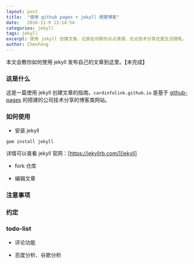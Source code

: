 ```yaml
---
layout: post
title:  "使用 github pages + jekyll 搭建博客"
date:   2016-11-9 13:14:54
categories: jekyll
tags: jekyll
excerpt: 使用 jekyll 创建文章，记录在讯联的点点滴滴，无论技术分享还是生活随笔。
author: ChenFeng
---
```


本文会教你如何使用 jekyll 发布自己的文章到这里。【未完成】

### 这是什么

这是一篇使用 jekyll 创建文章的指南。`cardinfolink.github.io` 是基于 [github-pages][github-pages] 的搭建的公司技术分享的博客类网站。


### 如何使用

- 安装 jekyll

```
gem install jekyll
```

详情可以查看 jekyll 官网：[https://jekyllrb.com/][jekyll]

- fork 仓库

- 编辑文章


### 注意事项

### 约定

### todo-list

- 评论功能

- 百度分析、谷歌分析


[github-pages]: https://pages.github.com/
[jekyll]:      http://jekyllrb.com
[jekyll-gh]:   https://github.com/jekyll/jekyll
[jekyll-help]: https://github.com/jekyll/jekyll-help

